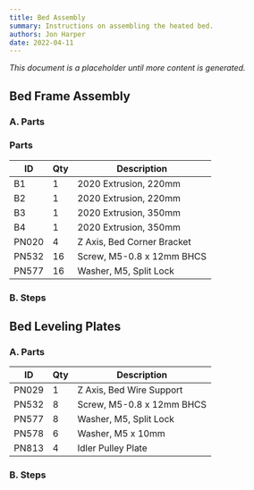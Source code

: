 ```yaml
---
title: Bed Assembly
summary: Instructions on assembling the heated bed.
authors: Jon Harper
date: 2022-04-11
---
```


*This document is a placeholder until more content is generated.*

## Bed Frame Assembly

### A. Parts

### Parts

| ID    | Qty | Description                         |
|-------|-----|-------------------------------------|
| B1    | 1   | 2020 Extrusion, 220mm               |
| B2    | 1   | 2020 Extrusion, 220mm               |
| B3    | 1   | 2020 Extrusion, 350mm               |
| B4    | 1   | 2020 Extrusion, 350mm               |
| PN020 | 4   | Z Axis, Bed Corner Bracket          |
| PN532 | 16  | Screw, M5-0.8 x 12mm BHCS           |
| PN577 | 16  | Washer, M5, Split Lock              |

### B. Steps


## Bed Leveling Plates

### A. Parts

| ID    | Qty | Description                         |
|-------|-----|-------------------------------------|
| PN029 | 1   | Z Axis, Bed Wire Support            |
| PN532 | 8   | Screw, M5-0.8 x 12mm BHCS           |
| PN577 | 8   | Washer, M5, Split Lock              |
| PN578 | 6   | Washer, M5 x 10mm                   |
| PN813 | 4   | Idler Pulley Plate                  |

### B. Steps